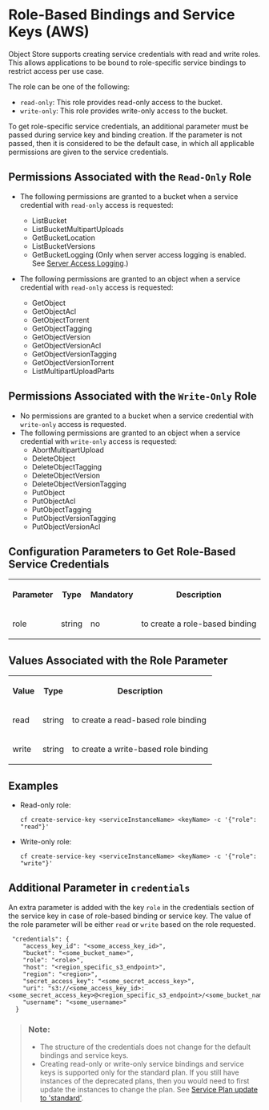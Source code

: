 <!-- loiod33b31aec6864e3184b7ebcefb322149 -->

# Role-Based Bindings and Service Keys \(AWS\)

Object Store supports creating service credentials with read and write roles. This allows applications to be bound to role-specific service bindings to restrict access per use case.

The role can be one of the following:

-   `read-only`: This role provides read-only access to the bucket.
-   `write-only`: This role provides write-only access to the bucket.

To get role-specific service credentials, an additional parameter must be passed during service key and binding creation. If the parameter is not passed, then it is considered to be the default case, in which all applicable permissions are given to the service credentials.



<a name="loiod33b31aec6864e3184b7ebcefb322149__section_ewc_ww5_ncc"/>

## Permissions Associated with the `Read-Only` Role

-   The following permissions are granted to a bucket when a service credential with `read-only` access is requested:
    -   ListBucket
    -   ListBucketMultipartUploads
    -   GetBucketLocation
    -   ListBucketVersions
    -   GetBucketLogging \(Only when server access logging is enabled. See [Server Access Logging](server-access-logging-b03c5b9.md).\)

-   The following permissions are granted to an object when a service credential with `read-only` access is requested:
    -   GetObject
    -   GetObjectAcl
    -   GetObjectTorrent
    -   GetObjectTagging
    -   GetObjectVersion
    -   GetObjectVersionAcl
    -   GetObjectVersionTagging
    -   GetObjectVersionTorrent
    -   ListMultipartUploadParts




## Permissions Associated with the `Write-Only` Role

-   No permissions are granted to a bucket when a service credential with `write-only` access is requested.
-   The following permissions are granted to an object when a service credential with `write-only` access is requested:
    -   AbortMultipartUpload
    -   DeleteObject
    -   DeleteObjectTagging
    -   DeleteObjectVersion
    -   DeleteObjectVersionTagging
    -   PutObject
    -   PutObjectAcl
    -   PutObjectTagging
    -   PutObjectVersionTagging
    -   PutObjectVersionAcl




## Configuration Parameters to Get Role-Based Service Credentials


<table>
<tr>
<th valign="top">

Parameter

</th>
<th valign="top">

Type

</th>
<th valign="top">

Mandatory

</th>
<th valign="top">

Description

</th>
</tr>
<tr>
<td valign="top">

role

</td>
<td valign="top">

string

</td>
<td valign="top">

no

</td>
<td valign="top">

to create a role-based binding

</td>
</tr>
</table>



## Values Associated with the Role Parameter


<table>
<tr>
<th valign="top">

Value

</th>
<th valign="top">

Type

</th>
<th valign="top">

Description

</th>
</tr>
<tr>
<td valign="top">

read

</td>
<td valign="top">

string

</td>
<td valign="top">

to create a read-based role binding

</td>
</tr>
<tr>
<td valign="top">

write

</td>
<td valign="top">

string

</td>
<td valign="top">

to create a write-based role binding

</td>
</tr>
</table>



## Examples

-   Read-only role:

    ```
    cf create-service-key <serviceInstanceName> <keyName> -c '{"role": "read"}'
    ```

-   Write-only role:

    ```
    cf create-service-key <serviceInstanceName> <keyName> -c '{"role": "write"}'
    ```




## Additional Parameter in `credentials`

An extra parameter is added with the key `role` in the credentials section of the service key in case of role-based binding or service key. The value of the role parameter will be either `read` or `write` based on the role requested.

```
 "credentials": {  
    "access_key_id": "<some_access_key_id>",  
    "bucket": "<some_bucket_name>",  
    "role": "<role>",
    "host": "<region_specific_s3_endpoint>",
    "region": "<region>",  
    "secret_access_key": "<some_secret_access_key>",  
    "uri": "s3://<some_access_key_id>:<some_secret_access_key>@<region_specific_s3_endpoint>/<some_bucket_name>",  
    "username": "<some_username>"  
  }
```

> ### Note:  
> -   The structure of the credentials does not change for the default bindings and service keys.
> -   Creating read-only or write-only service bindings and service keys is supported only for the standard plan. If you still have instances of the deprecated plans, then you would need to first update the instances to change the plan. See [Service Plan update to 'standard'](service-plan-update-to-standard-d891fb7.md).

